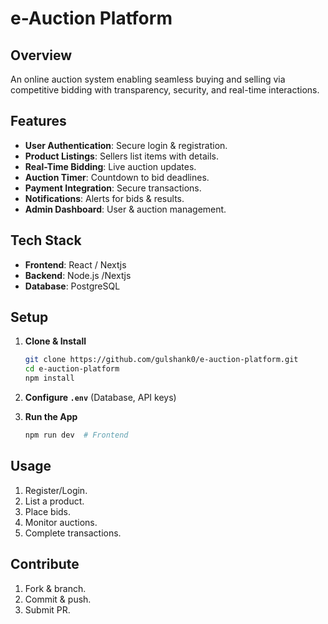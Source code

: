 # e-Auction Platform

## Overview

An online auction system enabling seamless buying and selling via competitive bidding with transparency, security, and real-time interactions.

## Features

- **User Authentication**: Secure login & registration.
- **Product Listings**: Sellers list items with details.
- **Real-Time Bidding**: Live auction updates.
- **Auction Timer**: Countdown to bid deadlines.
- **Payment Integration**: Secure transactions.
- **Notifications**: Alerts for bids & results.
- **Admin Dashboard**: User & auction management.

## Tech Stack

- **Frontend**: React / Nextjs
- **Backend**: Node.js /Nextjs
- **Database**: PostgreSQL

## Setup

1. **Clone & Install**

   ```sh
   git clone https://github.com/gulshank0/e-auction-platform.git
   cd e-auction-platform
   npm install 
   ```

2. **Configure `.env`** (Database, API keys)
3. **Run the App**

   ```sh
   npm run dev  # Frontend
   
   ```

## Usage

1. Register/Login.
2. List a product.
3. Place bids.
4. Monitor auctions.
5. Complete transactions.

## Contribute

1. Fork & branch.
2. Commit & push.
3. Submit PR.
